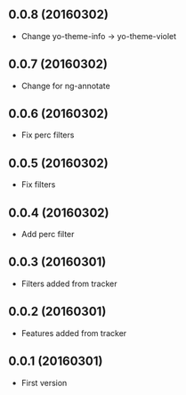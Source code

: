 ## 0.0.8 (20160302)

* Change yo-theme-info -> yo-theme-violet

## 0.0.7 (20160302)

* Change for ng-annotate

## 0.0.6 (20160302)

* Fix perc filters

## 0.0.5 (20160302)

* Fix filters

## 0.0.4 (20160302)

* Add perc filter

## 0.0.3 (20160301)

* Filters added from tracker

## 0.0.2 (20160301)

* Features added from tracker

## 0.0.1 (20160301)

* First version
